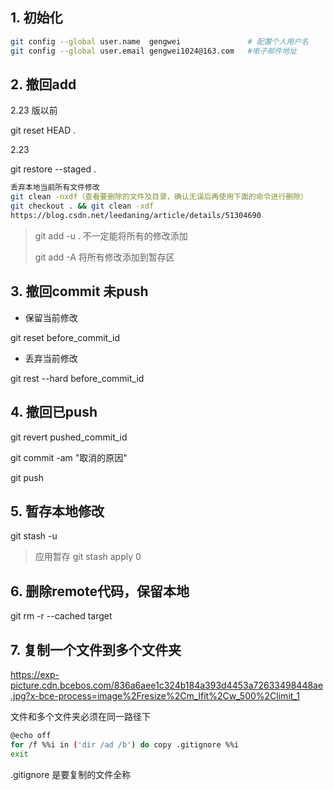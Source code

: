 ## 1. 初始化

```sh
git config --global user.name  gengwei               # 配置个人用户名
git config --global user.email gengwei1024@163.com   #电子邮件地址
```

## 2. 撤回add

2.23 版以前

git reset HEAD .

2.23

git restore --staged .

```sh
丢弃本地当前所有文件修改
git clean -nxdf（查看要删除的文件及目录，确认无误后再使用下面的命令进行删除）
git checkout . && git clean -xdf
https://blog.csdn.net/leedaning/article/details/51304690
```

> git add -u . 不一定能将所有的修改添加
>
> git add -A  将所有修改添加到暂存区

## 3. 撤回commit  未push

* 保留当前修改

git reset   before_commit_id

* 丢弃当前修改

git rest --hard before_commit_id

## 4. 撤回已push

git revert  pushed_commit_id

git commit -am "取消的原因"

git push

## 5. 暂存本地修改

git stash -u

> 应用暂存  git stash apply 0 

## 6. 删除remote代码，保留本地

git rm -r --cached  target

## 7. 复制一个文件到多个文件夹

https://exp-picture.cdn.bcebos.com/836a6aee1c324b184a393d4453a72633498448ae.jpg?x-bce-process=image%2Fresize%2Cm_lfit%2Cw_500%2Climit_1

文件和多个文件夹必须在同一路径下

```sh
@echo off 
for /f %%i in ('dir /ad /b') do copy .gitignore %%i 
exit
```

.gitignore  是要复制的文件全称